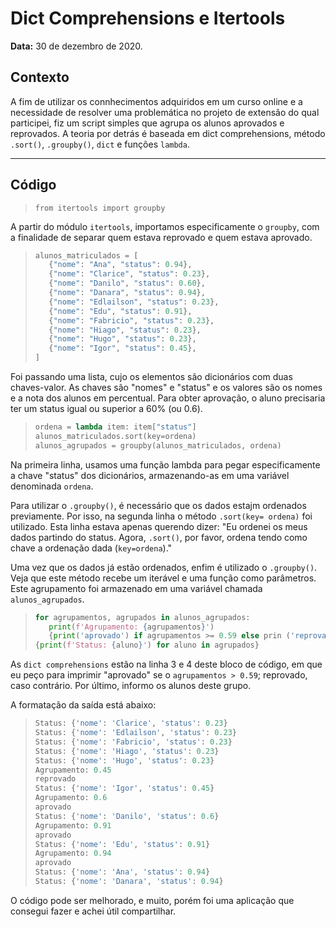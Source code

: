 # Dict Comprehensions e Itertools
**Data:** 30 de dezembro de 2020.

## Contexto

A fim de utilizar os connhecimentos adquiridos em um curso online e a necessidade de resolver uma problemática no projeto de extensão do qual participei, fiz um script simples que agrupa os alunos aprovados e reprovados. A teoria por detrás é baseada em dict comprehensions, método `.sort()`, `.groupby()`, `dict` e funções `lambda`. 

---

## Código

> `from itertools import groupby`

A partir do módulo `itertools`, importamos especificamente o `groupby`, com a finalidade de separar quem estava reprovado e quem estava aprovado.

> ```python
>alunos_matriculados = [
>    {"nome": "Ana", "status": 0.94},
>    {"nome": "Clarice", "status": 0.23},
>    {"nome": "Danilo", "status": 0.60},
>    {"nome": "Danara", "status": 0.94},
>    {"nome": "Edlailson", "status": 0.23},
>    {"nome": "Edu", "status": 0.91},
>    {"nome": "Fabricio", "status": 0.23},
>    {"nome": "Hiago", "status": 0.23},
>    {"nome": "Hugo", "status": 0.23},
>    {"nome": "Igor", "status": 0.45},
>]
> ```
Foi passando uma lista, cujo os elementos são dicionários com duas chaves-valor. As chaves são "nomes" e "status" e os valores são os nomes e a nota dos alunos em percentual. Para obter aprovação, o aluno precisaria ter um status igual ou superior a 60% (ou 0.6).

> ```python
> ordena = lambda item: item["status"]
> alunos_matriculados.sort(key=ordena)
> alunos_agrupados = groupby(alunos_matriculados, ordena)
>```

Na primeira linha, usamos uma função lambda para pegar especificamente a chave "status" dos dicionários, armazenando-as em uma variável denominada `ordena`.

Para utilizar o `.groupby()`, é necessário que os dados estajm ordenados previamente. Por isso, na segunda linha o método `.sort(key= ordena)` foi utilizado. Esta linha estava apenas querendo dizer: "Eu ordenei os meus dados partindo do status. Agora, `.sort()`, por favor, ordena tendo como chave a ordenação dada (`key=ordena`)."

Uma vez que os dados já estão ordenados, enfim é utilizado o `.groupby()`. Veja que este método recebe um iterável e uma função como parâmetros. Este agrupamento foi armazenado em uma variável chamada `alunos_agrupados`.

>```python
>for agrupamentos, agrupados in alunos_agrupados:
>    print(f'Agrupamento: {agrupamentos}')   
>    {print('aprovado') if agrupamentos >= 0.59 else prin ('reprovado')}
>{print(f'Status: {aluno}') for aluno in agrupados}

As `dict comprehensions` estão na linha 3 e 4 deste bloco de código, em que eu peço para imprimir "aprovado" se o `agrupamentos > 0.59`; reprovado, caso contrário. Por último, informo os alunos deste grupo.

A formatação da saída está abaixo:

>```python
> Status: {'nome': 'Clarice', 'status': 0.23}
> Status: {'nome': 'Edlailson', 'status': 0.23}
> Status: {'nome': 'Fabricio', 'status': 0.23}
> Status: {'nome': 'Hiago', 'status': 0.23}
> Status: {'nome': 'Hugo', 'status': 0.23}
> Agrupamento: 0.45
> reprovado
> Status: {'nome': 'Igor', 'status': 0.45}
> Agrupamento: 0.6
> aprovado
> Status: {'nome': 'Danilo', 'status': 0.6}
> Agrupamento: 0.91
> aprovado
> Status: {'nome': 'Edu', 'status': 0.91}
> Agrupamento: 0.94
> aprovado
> Status: {'nome': 'Ana', 'status': 0.94}
> Status: {'nome': 'Danara', 'status': 0.94}

O código pode ser melhorado, e muito, porém foi uma aplicação que consegui fazer e achei útil compartilhar.

